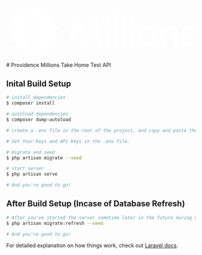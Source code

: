 <p align="center"><a href="/" aria-current="page" class="ml-5 nuxt-link-exact-active nuxt-link-active"><svg viewBox="0 0 160 44" fill="none" xmlns="http://www.w3.org/2000/svg" class="w-40"><g clip-path="url(#clip0_1525_9921)"><path fill-rule="evenodd" clip-rule="evenodd" d="M26.8286 5.158L22.5033 0.123291L18.178 5.158L11.9648 2.67324L10.5183 9.10452L3.84045 9.73894L5.60418 16.0935L-0.00842285 19.7017L4.56146 24.5237L1.29988 30.2792L7.62901 32.4641L7.46564 39.0483L14.1041 38.0954L17.0763 44L22.5033 40.1277L27.9303 44L30.9026 38.0954L37.541 39.0483L37.3777 32.4641L43.7068 30.2792L40.4452 24.5237L45.0151 19.7017L39.4025 16.0935L41.1662 9.73894L34.4884 9.10452L33.0419 2.67324L26.8286 5.158ZM24.3411 12.247L25.1422 9.31198L27.5938 9.95686L26.7927 12.8919C27.6736 13.1865 28.3869 13.6258 29.0601 14.2118C29.7771 14.8723 30.2986 15.5442 30.6766 16.2728L28.0304 18.2192C27.227 16.4664 25.8918 15.9579 25.3237 15.8085C24.6959 15.6433 23.8646 15.5191 23.0984 15.9781C22.5677 16.2789 22.282 16.7386 22.1538 17.2082C21.9936 17.7952 22.1206 18.269 22.5546 18.7921C22.8413 19.1506 23.2556 19.5113 24.6778 20.6403C24.8432 20.7729 25.014 20.9061 25.1873 21.0412C26.1159 21.7655 27.1168 22.5462 27.7507 23.5877C28.5546 24.8688 28.6666 26.2194 28.2821 27.6282C27.7694 29.5067 26.5376 30.8499 25.2946 31.5296C24.1573 32.1741 22.7713 32.4387 21.4814 32.3511L20.5841 35.6383L18.1325 34.9934L19.0137 31.7649C17.3875 31.1484 16.2702 30.1939 15.5852 29.416C14.9959 28.7577 14.4028 27.8781 13.9875 26.6993L16.8467 25.0292C17.0832 25.6891 17.5326 26.6252 18.0702 27.2385C18.6953 28.0006 19.4903 28.4928 20.5666 28.776C21.3439 28.9804 22.2211 29.0539 23.0471 28.6105C23.6916 28.2453 24.115 27.6331 24.2912 26.9874C24.4915 26.2537 24.2769 25.631 24.0442 25.1923C23.8115 24.7536 22.5745 23.7676 22.204 23.4814C21.4032 22.8933 19.714 21.5681 18.8444 20.1755C18.128 19.0433 17.9359 17.9861 18.3605 16.4306C18.713 15.1392 19.4381 14.0087 20.6833 13.2037C21.4954 12.6938 22.7282 12.1688 24.3411 12.247Z" fill="white"></path><path d="M52.6384 34.9822H57.5088L60.0178 20.0572L66.3271 34.9822H67.9506L74.5551 20.0572L76.7689 34.9822H81.6393L77.5069 10.7609H74.0386L67.2127 26.1579L60.6819 10.7609H57.2136L52.6384 34.9822Z" fill="white"></path><path d="M83.4885 19.2583V34.9822H87.9899V19.2583H83.4885ZM83.0457 12.6129C83.0457 14.0654 84.2633 15.2638 85.7392 15.2638C87.215 15.2638 88.4326 14.0654 88.4326 12.6129C88.4326 11.1603 87.215 9.96196 85.7392 9.96196C84.2633 9.96196 83.0457 11.1603 83.0457 12.6129Z" fill="white"></path><path d="M90.4354 8.5094V34.9822H94.9368V8.5094H90.4354Z" fill="white"></path><path d="M97.3824 8.5094V34.9822H101.884V8.5094H97.3824Z" fill="white"></path><path d="M104.329 19.2583V34.9822H108.831V19.2583H104.329ZM103.887 12.6129C103.887 14.0654 105.104 15.2638 106.58 15.2638C108.056 15.2638 109.274 14.0654 109.274 12.6129C109.274 11.1603 108.056 9.96196 106.58 9.96196C105.104 9.96196 103.887 11.1603 103.887 12.6129Z" fill="white"></path><path d="M119.615 18.7499C116.589 18.7499 114.523 19.7304 113.158 20.9651C111.572 22.3813 110.465 24.5601 110.465 27.1384C110.465 29.6804 111.572 31.8592 113.158 33.2755C114.523 34.5101 116.589 35.4906 119.615 35.4906C122.641 35.4906 124.707 34.5101 126.072 33.2755C127.659 31.8592 128.765 29.6804 128.765 27.1384C128.765 24.5601 127.659 22.3813 126.072 20.9651C124.707 19.7304 122.641 18.7499 119.615 18.7499ZM119.615 31.5687C116.995 31.5687 115.114 29.5351 115.114 27.1384C115.114 24.6691 117.032 22.6718 119.615 22.6718C122.198 22.6718 124.116 24.6691 124.116 27.1384C124.116 29.5351 122.235 31.5687 119.615 31.5687Z" fill="white"></path><path d="M130.402 34.9822H134.904V26.9568C134.904 26.049 134.94 24.9233 135.605 23.9065C136.269 22.926 137.191 22.5266 138.372 22.5266C138.815 22.5266 139.774 22.5992 140.475 23.3255C141.287 24.1607 141.324 25.5406 141.324 26.4121V34.9822H145.825V25.1048C145.825 23.5797 145.677 22.0182 144.571 20.6745C143.316 19.1494 141.25 18.7499 139.848 18.7499C137.265 18.7499 135.752 20.1298 134.904 21.2919V19.2583H130.402V34.9822Z" fill="white"></path><path d="M159.188 20.4204C157.159 18.8952 155.277 18.7499 154.097 18.7499C152.805 18.7499 151.182 18.8952 149.927 19.8756C149.005 20.6382 148.267 21.9092 148.267 23.4344C148.267 24.7054 148.746 25.6859 149.484 26.4485C150.444 27.4289 151.772 27.9373 152.916 28.3368L153.949 28.6999C154.539 28.9178 155.351 29.3172 155.351 30.2977C155.351 31.3871 154.392 32.0045 153.137 32.0045C151.809 32.0045 150.481 31.2056 149.595 30.1888L147.234 32.876C148.23 33.9291 150.112 35.4906 153.432 35.4906C155.388 35.4906 156.938 34.9822 158.229 33.8202C159.52 32.6581 160 31.2419 160 29.8256C160 28.8089 159.668 27.8647 159.188 27.211C158.266 25.9764 156.384 25.359 155.13 24.9596L154.06 24.6328C152.805 24.2333 152.621 23.616 152.621 23.2165C152.621 22.4539 153.285 21.9455 154.355 21.9455C154.834 21.9455 155.904 22.0182 156.974 22.9986L159.188 20.4204Z" fill="white"></path></g><defs><clipPath id="clip0_1525_9921"><rect width="160" height="44" fill="white"></rect></clipPath></defs></svg></a></p>
# Providence Millions Take Home Test API

## Inital Build Setup

```bash
# install dependencies
$ composer install

# autoload dependencies
$ composer dump-autoload

# create a .env file in the root of the project, and copy and paste the contents of .env.example into it and save it.

# Set Your Keys and APi Keys in the .env file.

# migrate and seed
$ php artisan migrate --seed

# start server
$ php artisan serve

# And you're good to go!
```

## After Build Setup (Incase of Database Refresh)

```bash
# After you've started the server sometime later in the future during development, if u wish to refresh the database, run
$ php artisan migrate:refresh --seed

# And you're good to go!
```

For detailed explanation on how things work, check out [Laravel docs](https://laravel.com).
